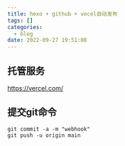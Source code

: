 ```yaml
---
title: hexo + github + vecel自动发布
tags: []
categories:
  - blog
date: 2022-09-27 19:51:08
---
```


## 托管服务
https://vercel.com/

## 提交git命令
```shell
git commit -a -m "webhook"
git push -u origin main
```

